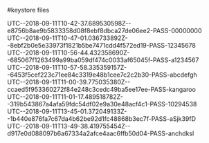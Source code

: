 #keystore files

UTC--2018-09-11T10-42-37.689530598Z--e8756b8ae9b5833358d08f8ebf8dbca27de06ee2-PASS-00000000<br>
UTC--2018-09-11T10-47-01.036733892Z--8ebf2b0e5e33973f1821b5be7471cdd4f572ed19-PASS-12345678<br>
UTC--2018-09-11T10-56-44.432358690Z--685067f1263499a99ba059df474c0033af65045f-PASS-a1234567<br>
UTC--2018-09-11T10-57-58.335359157Z--6453f5cef223c71ee84c3319e48b1cee7c2c2b30-PASS-abcdefgh<br>
UTC--2018-09-11T11-00-39.775035380Z--ccaed5f953360272f84e248c3cedc49ba5ee17ee-PASS-kangaroo<br>
UTC--2018-09-11T11-01-17.489518782Z--319b543867a4afa59fdc54df02e9a30e48acf4c1-PASS-10294538<br>
UTC--2018-09-11T13-45-01.372049133Z--1b440e876fa7c67da4b62be92d1fc48868b3ec7f-PASS-aSjk39fD<br>
UTC--2018-09-11T13-49-38.419755454Z--d917e0d088097b6a67334a2afce4aac6ffb50d04-PASS-anchdksl<br>
